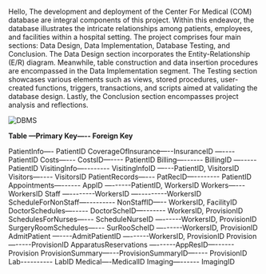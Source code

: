 
Hello,
The development and deployment of the Center For Medical (COM) database are integral components of this project. Within this endeavor, the database illustrates the intricate relationships among patients, employees, and facilities within a hospital setting. The project comprises four main sections: Data Design, Data Implementation, Database Testing, and Conclusion. The Data Design section incorporates the Entity-Relationship (E/R) diagram. Meanwhile, table construction and data insertion procedures are encompassed in the Data Implementation segment. The Testing section showcases various elements such as views, stored procedures, user-created functions, triggers, transactions, and scripts aimed at validating the database design. Lastly, the Conclusion section encompasses project analysis and reflections.


![DBMS](https://github.com/ShivaniNeharkar/DataBase-Management/assets/43198273/b4a5bb1d-bfee-4d3f-95ae-e4d977544a95)



**Table —Primary Key—-- Foreign Key**

PatientInfo—- PatientID
CoverageOfInsurance—--InsuranceID —----PatientID
Costs—--- CostsID—---- PatientID
Billing—------ BillingID —-----PatientID
VisitingInfo—-------- VisitingInfoID —---PatientID, VisitorsID
Visitors—---- VisitorsID
PatientRecords—--- PatRecID—-------- PatientID
Appointments—------ AppID —------PatientID, WorkersID
Workers—---WorkersID
Staff —--------WorkersID —---------WorkersID
ScheduleForNonStaff—--------- NonStaffID—-- WorkersID, FacilityID
DoctorSchedules—----- DoctorScheID—------- WorkersID, ProvisionID
SchedulesForNurses—--- ScheduleNurseID —------WorkersID, ProvisionID
SurgeryRoomSchedules—--- SurRooScheID —------WorkersID, ProvisionID
AdmitPatient —----AdmitPatientID —------WorkersID, ProvisionID
Provision—-----ProvisionID
ApparatusReservations —------AppResID—------ Provision
ProvisionSummary—---ProvisionSummaryID—---- ProvisionID
Lab---------- LabID
Medical—-MedicalID
Imaging—------ ImagingID
